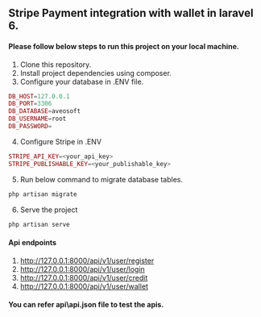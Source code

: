## Stripe Payment integration with wallet in laravel 6.


#### Please follow below steps to run this project on your local machine.

1. Clone this repository.
2. Install project dependencies using composer.
3. Configure your database in .ENV file.
```php
DB_HOST=127.0.0.1
DB_PORT=3306
DB_DATABASE=aveosoft
DB_USERNAME=root
DB_PASSWORD=
```
4. Configure Stripe in .ENV
```php
STRIPE_API_KEY=<your_api_key>
STRIPE_PUBLISHABLE_KEY=<your_publishable_key>
```
5. Run below command to migrate database tables.
```php
php artisan migrate
```
6. Serve the project
```php
php artisan serve
```

#### Api endpoints
1.  http://127.0.0.1:8000/api/v1/user/register
2.  http://127.0.0.1:8000/api/v1/user/login
3.  http://127.0.0.1:8000/api/v1/user/credit
4.  http://127.0.0.1:8000/api/v1/user/wallet

#### You can refer api\api.json file to test the apis. 